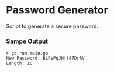 # Password Generator

Script to generate a secure password. 

### Sampe Output
```
> go run main.go
New Password: BLFsPqJH!t47DrRV
Length: 16
```

